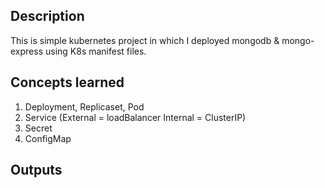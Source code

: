 ## Description
This is simple kubernetes project in which I deployed mongodb & mongo-express using K8s manifest files.

## Concepts learned 
1. Deployment, Replicaset, Pod
2. Service (External = loadBalancer Internal = ClusterIP) 
3. Secret
4. ConfigMap

## Outputs


